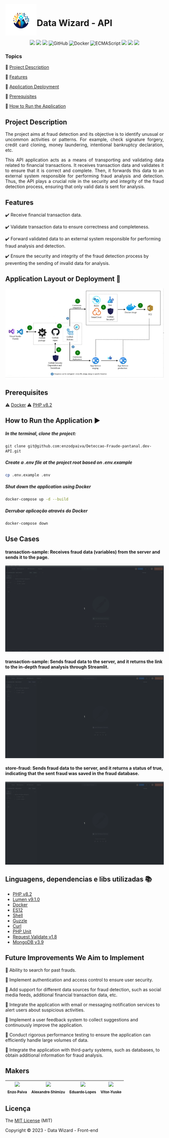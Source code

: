 <div style="display: flex; align-items: center;">
  <img src="public/data_wizard_logo.png" alt="Data Wizard Logo" width="100" height="100" align="left">
  <h1>Data Wizard - API</h1>
</div>

<p align="center">
  <img src="https://img.shields.io/static/v1?label=PHP&message=v8.2&color=blue&style=for-the-badge&logo=php"/>
  <img src="https://img.shields.io/static/v1?label=Lumen&message=v9.1.0&color=blue&style=for-the-badge&logo=lumen"/>
  <img src="https://img.shields.io/static/v1?label=MongoDB&message=v3.9&color=blue&style=for-the-badge&logo=mongodb"/>
  <img alt="GitHub" src="https://img.shields.io/static/v1?label=GitHub&message=deploy&color=blue&style=for-the-badge&logo=github"/>
  <img alt="Docker" src="https://img.shields.io/static/v1?label=Docker&message=container&color=blue&style=for-the-badge&logo=docker"/>
  <img alt="ECMAScript" src="https://img.shields.io/static/v1?label=ECMAScript&message=ES12&color=yellow&style=for-the-badge&logo=javascript"/>
  <img src="http://img.shields.io/static/v1?label=License&message=MIT&color=green&style=for-the-badge"/>
  <img src="http://img.shields.io/static/v1?label=TESTES&message=%3E100&color=GREEN&style=for-the-badge"/>
   <img src="http://img.shields.io/static/v1?label=VERSAO&message=CONCLUIDO&color=GREEN&style=for-the-badge"/>
</p>


### Topics

:small_blue_diamond: [Project Description](#project-description)

:small_blue_diamond: [Features](#features)

:small_blue_diamond: [Application Deployment](#application-deployment-dash)

:small_blue_diamond: [Prerequisites](#prerequisites)

:small_blue_diamond: [How to Run the Application](#how-to-run-the-application-arrow_forward)


## Project Description

<p align="justify">
  The project aims at fraud detection and its objective is to identify unusual or uncommon activities or patterns. For example, check signature forgery, credit card cloning, money laundering, intentional bankruptcy declaration, etc.
</p>

<p align="justify">
  This API application acts as a means of transporting and validating data related to financial transactions. It receives transaction data and validates it to ensure that it is correct and complete. Then, it forwards this data to an external system responsible for performing fraud analysis and detection. Thus, the API plays a crucial role in the security and integrity of the fraud detection process, ensuring that only valid data is sent for analysis.
</p>

## Features

:heavy_check_mark: Receive financial transaction data.

:heavy_check_mark: Validate transaction data to ensure correctness and completeness.

:heavy_check_mark: Forward validated data to an external system responsible for performing fraud analysis and detection.

:heavy_check_mark: Ensure the security and integrity of the fraud detection process by preventing the sending of invalid data for analysis.

## Application Layout or Deployment :dash:

<img src="dev-sec-ops-diagram.png" alt="dev-sec-ops-diagram"  align="center">

## Prerequisites

:warning: [Docker](https://docs.docker.com/engine/install/ubuntu/)
:warning: [PHP v8.2](https://www.php.net/)

## How to Run the Application :arrow_forward:

##### In the terminal, clone the project:

```
git clone git@github.com:enzodpaiva/Deteccao-Fraude-pantanal.dev-API.git
```
##### Create a .env file at the project root based on .env.example
```bash 
cp .env.example .env
```

##### Shut down the application using Docker

```bash 
docker-compose up -d --build
```
##### Derrubar aplicação através do Docker

```bash 
docker-compose down
``` 

## Use Cases

#### transaction-sample: Receives fraud data (variables) from the server and sends it to the page.

![Transaction Sample](transaction-sample.gif)

#### transaction-sample: Sends fraud data to the server, and it returns the link to the in-depth fraud analysis through Streamlit.

![Analyse Sample](analyse-sample.gif)

#### store-fraud: Sends fraud data to the server, and it returns a status of true, indicating that the sent fraud was saved in the fraud database.

![Store Fraud](store-fraud.gif)

## Linguagens, dependencias e libs utilizadas :books:

- [PHP v8.2](https://www.php.net/)
- [Lumen v9.1.0](https://lumen.laravel.com/docs/10.x)
- [Docker](https://docs.docker.com/)
- [ES12](https://developer.mozilla.org/en-US/docs/Web/JavaScript)
- [Shell]()
- [Guzzle](https://packagist.org/packages/guzzlehttp/guzzle)
- [Curl](https://packagist.org/packages/curl/curl)
- [PHP Unit](https://phpunit.de/)
- [Request Validate v1.8](https://packagist.org/packages/pearl/lumen-request-validate)
- [MongoDB v3.9](https://www.mongodb.com/)

## Future Improvements We Aim to Implement

:memo: Ability to search for past frauds.

:memo: Implement authentication and access control to ensure user security.

:memo: Add support for different data sources for fraud detection, such as social media feeds, additional financial transaction data, etc.

:memo: Integrate the application with email or messaging notification services to alert users about suspicious activities.

:memo: Implement a user feedback system to collect suggestions and continuously improve the application.

:memo: Conduct rigorous performance testing to ensure the application can efficiently handle large volumes of data.

:memo: Integrate the application with third-party systems, such as databases, to obtain additional information for fraud analysis.

## Makers

| [<img src="https://github.com/enzodpaiva.png?size=460u=071f7791bb03f8e102d835bdb9c2f0d3d24e8a34&v=4" width=115><br><sub>Enzo Paiva</sub>](https://github.com/enzodpaiva) |  [<img src="https://github.com/AlexandreSh.png?size=460&u=071f7791bb03f8e102d835bdb9c2f0d3d24e8a34&v=4" width=115><br><sub>Alexandre Shimizu</sub>](https://github.com/AlexandreSh) |  [<img src="https://github.com/edu010101.png?size=460&u=071f7791bb03f8e102d835bdb9c2f0d3d24e8a34&v=4" width=115><br><sub>Eduardo Lopes</sub>](https://github.com/edu010101) | [<img src="https://github.com/TuskNinja.png?size=460&u=071f7791bb03f8e102d835bdb9c2f0d3d24e8a34&v=4" width=115><br><sub>Vitor Yuske</sub>](https://github.com/TuskNinja) |
| :---: | :---: | :---: | :---: |


## Licença 

The [MIT License]() (MIT)

Copyright :copyright: 2023 - Data Wizard - Front-end
